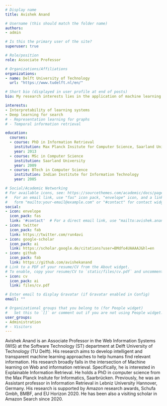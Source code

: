 ```yaml
---
# Display name
title: Avishek Anand

# Username (this should match the folder name)
authors:
- admin

# Is this the primary user of the site?
superuser: true

# Role/position
role: Associate Professor

# Organizations/Affiliations
organizations:
- name: Delft University of Technology
  url: "https://www.tudelft.nl/en/"

# Short bio (displayed in user profile at end of posts)
bio: My research interests lies in the application of machine learning to information retrieval and Web tasks.

interests:
- Interpretability of learning systems
- Deep learning for search
# - Representation learning for graphs
# - Temporal information retrieval

education:
  courses:
  - course: PhD in Information Retrieval
    institution: Max Planck Insitute for Computer Science, Saarland University
    year: 2013
  - course: MSc in Computer Science
    institution: Saarland University
    year: 2009
  - course: BTech in Computer Science
    institution: Indian Institute for Information Technology
    year: 2005

# Social/Academic Networking
# For available icons, see: https://sourcethemes.com/academic/docs/page-builder/#icons
#   For an email link, use "fas" icon pack, "envelope" icon, and a link in the
#   form "mailto:your-email@example.com" or "#contact" for contact widget.
social:
- icon: envelope
  icon_pack: fas
  link: '#contact'  # For a direct email link, use "mailto:avishek.anand@tudelft.nl".
- icon: twitter
  icon_pack: fab
  link: https://twitter.com/run4avi
- icon: google-scholar
  icon_pack: ai
  link: https://scholar.google.de/citations?user=BMdfo4UAAAAJ&hl=en
- icon: github
  icon_pack: fab
  link: https://github.com/avishekanand
# Link to a PDF of your resume/CV from the About widget.
# To enable, copy your resume/CV to `static/files/cv.pdf` and uncomment the lines below.
- icon: cv
  icon_pack: ai
  link: files/cv.pdf

# Enter email to display Gravatar (if Gravatar enabled in Config)
email: ""

# Organizational groups that you belong to (for People widget)
#   Set this to `[]` or comment out if you are not using People widget.
user_groups:
- Administration
# - Visitors
---
```


Avishek Anand is an Associate Professor in the Web Information Systems (WIS) at the Software Technology (ST) department at Delft University of Technology (TU Delft). His research aims to develop intelligent and transparent machine learning approaches to help humans find relevant information. His research broadly falls in the intersection of Machine learning on Web and information retrieval. Specifically, he is interested in Explainable Information Retrieval. He holds a PhD in computer science from the Max Planck Insitute for Informatics, Saarbrücken. Previously, he was an Assistant professor in Information Retrieval in Lebniz University Hannover, Germany. His research is supported by Amazon research awards, Schufa Gmbh, BMBF, and EU Horizon 2020. He has been also a visiting scholar in Amazon Search since 2020. 
